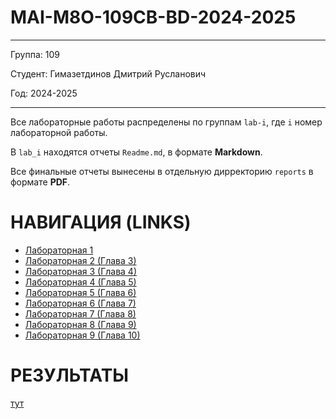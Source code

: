 # MAI-M8O-109CB-BD-2024-2025

---

Группа: 109

Студент: Гимазетдинов Дмитрий Русланович

Год: 2024-2025

---

Все лабораторные работы распределены по группам `lab-i`, где `i` номер лабораторной работы.

В `lab_i` находятся отчеты `Readme.md`, в формате **Markdown**.

Все финальные отчеты вынесены в отдельную дирректорию `reports` в формате **PDF**.


# НАВИГАЦИЯ (LINKS)

- [Лабораторная 1](./lab-1/Readme.md)
- [Лабораторная 2 (Глава 3)](./lab-2/Readme.md)
- [Лабораторная 3 (Глава 4)](./lab-3/Readme.md)
- [Лабораторная 4 (Глава 5)](./lab-4/Readme.md)
- [Лабораторная 5 (Глава 6)](./lab-5/Readme.md)
- [Лабораторная 6 (Глава 7)](./lab-6/Readme.md)
- [Лабораторная 7 (Глава 8)](./lab-7/Readme.md)
- [Лабораторная 8 (Глава 9)](./lab-8/Readme.md)
- [Лабораторная 9 (Глава 10)](./lab-9/Readme.md)

# РЕЗУЛЬТАТЫ
[тут](./reports/)